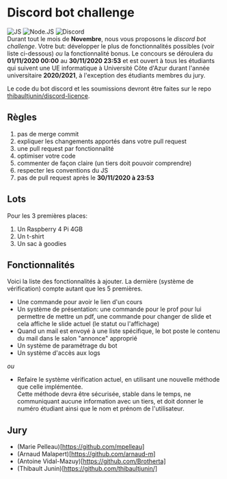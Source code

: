 # Discord bot challenge
![JS](https://img.shields.io/badge/-javascript-f7df1e?logo=javascript&logoColor=white) ![Node.JS](https://img.shields.io/badge/-Node.js-339933?logo=node.js&logoColor=white) ![Discord](https://img.shields.io/badge/-Discord-7289DA?logo=discord&logoColor=white)  
Durant tout le mois de **Novembre**, nous vous proposons le *discord bot challenge*.
Votre but: développer le plus de fonctionnalités possibles (voir liste ci-dessous) *ou* la fonctionnalité bonus.
Le concours se déroulera du **01/11/2020 00:00** au **30/11/2020 23:53** et est ouvert à tous les étudiants qui suivent une UE informatique à Université Côte d'Azur durant l'année universitaire **2020/2021**, à l'exception des étudiants membres du jury.

Le code du bot discord et les soumissions devront être faites sur le repo [thibaultjunin/discord-licence](https://github.com/thibaultjunin/discord-licence).

## Règles
1. pas de merge commit
2. expliquer les changements apportés dans votre pull request
3. une pull request par fonctionnalité
4. optimiser votre code
5. commenter de façon claire (un tiers doit pouvoir comprendre)
6. respecter les conventions du JS
7. pas de pull request après le **30/11/2020 à 23:53**

## Lots
Pour les 3 premières places:
1. Un Raspberry 4 Pi 4GB
2. Un t-shirt
3. Un sac à goodies

## Fonctionnalités
Voici la liste des fonctionnalités à ajouter. La dernière (système de vérification) compte autant que les 5 premières.

* Une commande pour avoir le lien d'un cours
* Un système de présentation: une commande pour le prof pour lui permettre de mettre un pdf, une commande pour changer de slide et cela affiche le slide actuel (le statut ou l'affichage)
* Quand un mail est envoyé à une liste spécifique, le bot poste le contenu du mail dans le salon "annonce" approprié
* Un système de paramétrage du bot
* Un système d'accès aux logs

*ou*

* Refaire le système vérification actuel, en utilisant une nouvelle méthode que celle implémentée.  
Cette méthode devra être sécurisée, stable dans le temps, ne communiquant aucune information avec un tiers, et doit donner le numéro étudiant ainsi que le nom et prénom de l'utilisateur.  


## Jury
* (Marie Pelleau)[https://github.com/mpelleau]
* (Arnaud Malapert)[https://github.com/arnaud-m]
* (Antoine Vidal-Mazuy)[https://github.com/Brotherta]
* (Thibault Junin)[https://github.com/thibaultjunin/]
